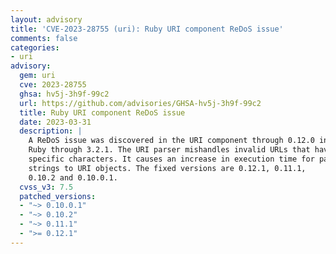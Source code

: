 ```yaml
---
layout: advisory
title: 'CVE-2023-28755 (uri): Ruby URI component ReDoS issue'
comments: false
categories:
- uri
advisory:
  gem: uri
  cve: 2023-28755
  ghsa: hv5j-3h9f-99c2
  url: https://github.com/advisories/GHSA-hv5j-3h9f-99c2
  title: Ruby URI component ReDoS issue
  date: 2023-03-31
  description: |
    A ReDoS issue was discovered in the URI component through 0.12.0 in
    Ruby through 3.2.1. The URI parser mishandles invalid URLs that have
    specific characters. It causes an increase in execution time for parsing
    strings to URI objects. The fixed versions are 0.12.1, 0.11.1,
    0.10.2 and 0.10.0.1.
  cvss_v3: 7.5
  patched_versions:
  - "~> 0.10.0.1"
  - "~> 0.10.2"
  - "~> 0.11.1"
  - ">= 0.12.1"
---
```

